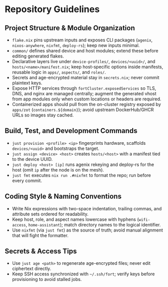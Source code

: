# Repository Guidelines

## Project Structure & Module Organization
- `flake.nix` pins upstream inputs and exposes CLI packages (`agenix`, `nixos-anywhere`, `nixfmt`, `deploy-rs`); keep new inputs minimal.
- `common/` defines shared device and host modules; extend these before editing generated flakes.
- Declarative layers live under `device-profiles/`, `devices/<uuid>/`, and `hosts/<name>/manifest.nix`; keep host-specific options inside manifests, reusable logic in `apps/`, `aspects/`, and `roles/`.
- Secrets and age-encrypted material stay in `secrets.nix`; never commit plaintext keys.
- Expose HTTP services through `fortCluster.exposedServices` so TLS, DNS, and nginx are managed centrally; augment the generated vhost from app modules only when custom locations or headers are required.
- Containerized apps should pull from the on-cluster registry exposed by `apps/zot` (`containers.${domain}`); avoid upstream DockerHub/GHCR URLs so images stay cached.

## Build, Test, and Development Commands
- `just provision <profile> <ip>` fingerprints hardware, scaffolds `devices/<uuid>` and bootstraps the target.
- `just assign <device> <host>` creates `hosts/<host>` with a manifest tied to the device UUID.
- `just deploy <host> [ip]` runs agenix rekeying and deploy-rs for the host (omit `ip` after the node is on the mesh).
- `just fmt` executes `nix run .#nixfmt` to format the repo; run before every commit.

## Coding Style & Naming Conventions
- Write Nix expressions with two-space indentation, trailing commas, and attribute sets ordered for readability.
- Keep host, role, and aspect names lowercase with hyphens (`wifi-access`, `home-assistant`); match directory names to the logical identifier.
- Use `nixfmt` (via `just fmt`) as the source of truth; avoid manual alignment that will fight the formatter.

## Secrets & Access Tips
- Use `just age <path>` to regenerate age-encrypted files; never edit ciphertext directly.
- Keep SSH access synchronized with `~/.ssh/fort`; verify keys before provisioning to avoid stalled jobs.
